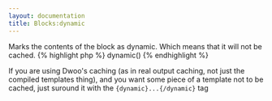 ```yaml
---
layout: documentation
title: Blocks:dynamic
---
```


Marks the contents of the block as dynamic. Which means that it will not be cached.
{% highlight php %}
dynamic()
{% endhighlight %}

If you are using Dwoo's caching (as in real output caching, not just the compiled templates thing), and you want some piece of a template not to be cached, just suround it with the `{dynamic}...{/dynamic}` tag